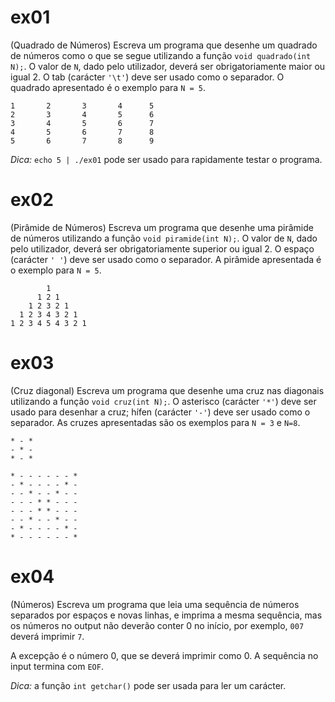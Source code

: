 # ex01

(Quadrado de Números) Escreva um programa que desenhe um quadrado de números como o que se segue utilizando a função `void quadrado(int N);`. O valor de `N`, dado pelo utilizador, deverá ser obrigatoriamente maior ou igual 2. O tab (carácter `'\t'`) deve ser usado como o separador. O quadrado apresentado é o exemplo para `N = 5`.

```
1       2       3       4      5
2       3       4       5      6
3       4       5       6      7
4       5       6       7      8
5       6       7       8      9
```

*Dica:* `echo 5 | ./ex01` pode ser usado para rapidamente testar o programa.

# ex02

(Pirâmide de Números) Escreva um programa que desenhe uma pirâmide de números utilizando a função `void piramide(int N);`. O valor de `N`, dado pelo utilizador, deverá ser obrigatoriamente superior ou igual 2. O espaço (carácter `' '`) deve ser usado como o separador.
A pirâmide apresentada é o exemplo para `N = 5`.

```
        1
      1 2 1
    1 2 3 2 1
  1 2 3 4 3 2 1
1 2 3 4 5 4 3 2 1
```

# ex03

(Cruz diagonal) Escreva um programa que desenhe uma cruz nas diagonais utilizando a função `void cruz(int N);`.  O asterisco (carácter `'*'`) deve ser usado para desenhar a cruz; hífen (carácter `'-'`) deve ser usado como o separador. As cruzes apresentadas são os exemplos para `N = 3` e `N=8`.

```
* - *
- * -
* - *
```

```
* - - - - - - *
- * - - - - * -
- - * - - * - -
- - - * * - - -
- - - * * - - -
- - * - - * - -
- * - - - - * -
* - - - - - - *
```

# ex04

(Números) Escreva um programa que leia uma sequência de números separados por espaços e novas linhas,
e imprima a mesma sequência, mas os números no output não deverão conter 0 no início, por exemplo, `007` deverá imprimir `7`.

A excepção é o número 0, que se deverá imprimir como 0.
A sequência no input termina com `EOF`.

*Dica:* a função `int getchar()` pode ser usada para ler um carácter.